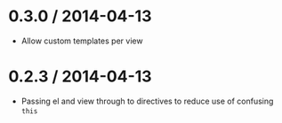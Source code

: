 
0.3.0 / 2014-04-13
==================

 * Allow custom templates per view

0.2.3 / 2014-04-13
==================

 * Passing el and view through to directives to reduce use of confusing `this`
